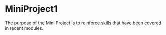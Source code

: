 # MiniProject1
The purpose of the Mini Project is to reinforce skills that have been covered in recent modules.
